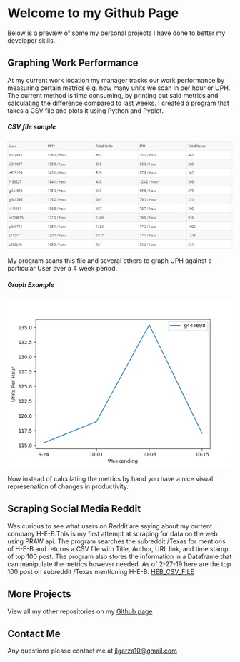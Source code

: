 # Welcome to my Github Page
Below is a preview of some my personal projects I have done to better my developer skills.

## Graphing Work Performance
At my current work location my manager tracks our work performance by measuring certain metrics e.g. how many units we scan in per hour or UPH. The current method is time consuming, by printing out said metrics and calculating the difference compared to last weeks. I created a program that takes a CSV file and plots it using Python and Pyplot.
##### CSV file sample
![](https://github.com/j-leeroy/UPH_Data/blob/master/CSV_SAMPLE.PNG?raw=true)

My program scans this file and several others to graph UPH against a particular User over a 4 week period.
##### Graph Example
![](https://github.com/j-leeroy/UPH_Data/blob/master/GraphofPartnerUPH.png?raw=true)

Now instead of calculating the metrics by hand you have a nice visual represenation of changes in productivity. 

## Scraping Social Media Reddit
Was curious to see what users on Reddit are saying about my current company H-E-B.This is my first attempt at scraping for data on the web using PRAW api. The program searches the subreddit /Texas for mentions of H-E-B and returns a CSV file with Title, Author, URL link, and time stamp of top 100 post. The program also stores the information in a Dataframe that can manipulate the metrics however needed.
As of 2-27-19 here are the top 100 post on subreddit /Texas mentioning H-E-B.
[HEB_CSV_FILE](https://github.com/j-leeroy/Reddit_tutorial/blob/master/venv/RedditHEB.csv)


## More Projects
View all my other repositories on my [Github page](https://github.com/j-leeroy)

## Contact Me
Any questions please contact me at jlgarza10@gmail.com
